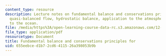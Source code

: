 ```yaml
---
content_type: resource
description: Lecture notes on fundamental balance and conservations principles for
  quasi-balanced flow, hydrostatic balance, application to the atmosphere, and application
  to the ocean.
file: /media/https%3A/open-learning-course-data-rc.s3.amazonaws.com/12-803-quasi-balanced-circulations-in-oceans-and-atmospheres-fall-2009/655eebced1b72cd6411526a398053b9b_MIT12_803F09_lec02.pdf
file_type: application/pdf
resourcetype: Document
title: Fundamental balance and conservations principles for
uid: 655eebce-d1b7-2cd6-4115-26a398053b9b
---
```

